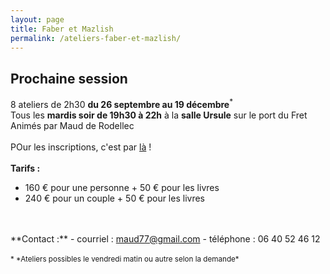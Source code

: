 ```yaml
---
layout: page
title: Faber et Mazlish
permalink: /ateliers-faber-et-mazlish/
---
```


## Prochaine session
8 ateliers de 2h30 **du 26 septembre au 19 décembre**<sup>*</sup><br>
Tous les **mardis soir de 19h30 à 22h** à la **salle Ursule** sur le port du Fret<br>
Animés par Maud de Rodellec
<br>
<br>
POur les inscriptions, c'est par [là](www.helloasso.com/associations/c-est-coaca-c-est-de-la-culture-d-ocytocine-pour-accorder-le-coeur-et-les-actes/evenements/ateliers-faber-et-mazlish-mardi-soir/widget-vignette) !
<br>
<br>
**Tarifs :**
- 160 € pour une personne + 50 € pour les livres
- 240 € pour un couple + 50 € pour les livres
<br>
<br>
**Contact :**
- courriel : <a href="mailto:maud77@gmail.com">maud77@gmail.com</a>
- téléphone : 06 40 52 46 12
<br>
<br>
<sup>* *Ateliers possibles le vendredi matin ou autre selon la demande*
<br>
<br>
<!--<center><img class="fit-picture" src="../../../assets/img/affiche-faber-mazlish-maud.jpg" 
alt="Affiche Ateliers Faber et Mazlish - tous les jeudi matin du 9 mars au 11 mai à la Maison Ursule au Fret"></center>-->

